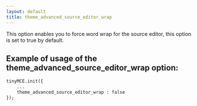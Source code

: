 ```yaml
---
layout: default
title: theme_advanced_source_editor_wrap
---
```


This option enables you to force word wrap for the source editor, this option is set to true by default.

## Example of usage of the theme_advanced_source_editor_wrap option:

```html
tinyMCE.init({
	...
	theme_advanced_source_editor_wrap : false
});

```